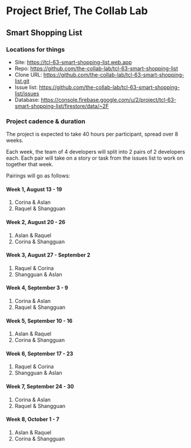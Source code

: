 # Project Brief, The Collab Lab

## Smart Shopping List

### Locations for things

- Site: https://tcl-63-smart-shopping-list.web.app
- Repo: https://github.com/the-collab-lab/tcl-63-smart-shopping-list
- Clone URL: https://github.com/the-collab-lab/tcl-63-smart-shopping-list.git
- Issue list: https://github.com/the-collab-lab/tcl-63-smart-shopping-list/issues
- Database: https://console.firebase.google.com/u/2/project/tcl-63-smart-shopping-list/firestore/data/~2F

### Project cadence & duration

The project is expected to take 40 hours per participant, spread over 8 weeks.

Each week, the team of 4 developers will split into 2 pairs of 2 developers each. Each pair will take on a story or task from the issues list to work on together that week.

Pairings will go as follows:

#### Week 1, August 13 - 19

1. Corina & Aslan
2. Raquel & Shangguan

#### Week 2, August 20 - 26

1. Aslan & Raquel
2. Corina & Shangguan

#### Week 3, August 27 - September 2

1. Raquel & Corina
2. Shangguan & Aslan

#### Week 4, September 3 - 9

1. Corina & Aslan
2. Raquel & Shangguan

#### Week 5, September 10 - 16

1. Aslan & Raquel
2. Corina & Shangguan

#### Week 6, September 17 - 23

1. Raquel & Corina
2. Shangguan & Aslan

#### Week 7, September 24 - 30

1. Corina & Aslan
2. Raquel & Shangguan

#### Week 8, October 1 - 7

1. Aslan & Raquel
2. Corina & Shangguan
